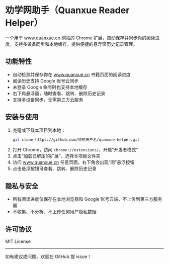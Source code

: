 # 劝学网助手（Quanxue Reader Helper）

一个用于 www.quanxue.cn 网站的 Chrome 扩展，自动保存并同步你的阅读进度，支持多设备同步和本地缓存，提供便捷的悬浮窗历史记录管理。

## 功能特性
- 自动检测并保存你在 www.quanxue.cn 书籍页面的阅读进度
- 阅读历史支持 Google 账号云同步
- 未登录 Google 账号时也支持本地缓存
- 右下角悬浮窗，随时查看、跳转、删除历史记录
- 支持多设备同步，无需第三方云服务

## 安装与使用
1. 克隆或下载本项目到本地：
   ```bash
   git clone https://github.com/你的用户名/quanxue-helper.git
   ```
2. 打开 Chrome，访问 `chrome://extensions/`，开启“开发者模式”
3. 点击“加载已解压的扩展”，选择本项目文件夹
4. 访问 www.quanxue.cn 任意页面，右下角会出现“阅”悬浮按钮
5. 点击悬浮按钮可查看、跳转、删除历史记录


## 隐私与安全
- 所有阅读进度仅保存在本地浏览器和 Google 账号云端，不上传到第三方服务器
- 不收集、不分析、不上传任何用户隐私数据

## 许可协议
MIT License

---

如有建议或问题，欢迎在 GitHub 提 issue！